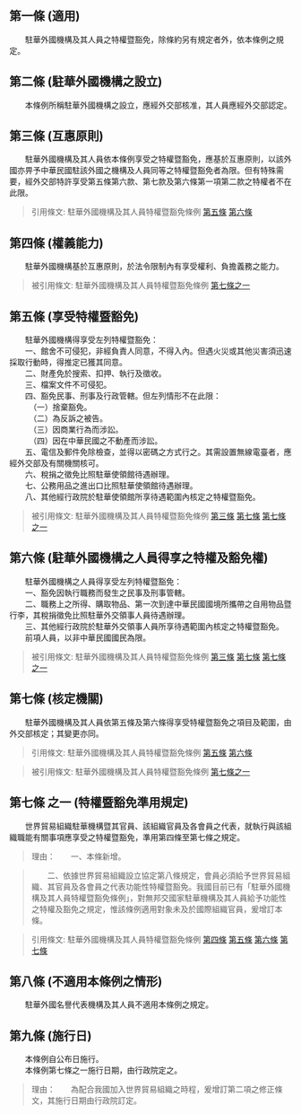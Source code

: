 第一條 (適用)
-------------
　　駐華外國機構及其人員之特權暨豁免，除條約另有規定者外，依本條例之規定。  


第二條 (駐華外國機構之設立)
---------------------------
　　本條例所稱駐華外國機構之設立，應經外交部核准，其人員應經外交部認定。  


第三條 (互惠原則)
-----------------
　　駐華外國機構及其人員依本條例享受之特權暨豁免，應基於互惠原則，以該外國亦畀予中華民國駐該外國之機構及人員同等之特權暨豁免者為限。但有特殊需要，經外交部特許享受第五條第六款、第七款及第六條第一項第二款之特權者不在此限。  
> 引用條文: 駐華外國機構及其人員特權暨豁免條例 [第五條](../../外交僑務/外交政務/駐華外國機構及其人員特權暨豁免條例.md#第五條-享受特權暨豁免) [第六條](../../外交僑務/外交政務/駐華外國機構及其人員特權暨豁免條例.md#第六條-駐華外國機構之人員得享之特權及豁免權)



第四條 (權義能力)
-----------------
　　駐華外國機構基於互惠原則，於法令限制內有享受權利、負擔義務之能力。  
> 被引用條文: 駐華外國機構及其人員特權暨豁免條例 [第七條之一](../../外交僑務/外交政務/駐華外國機構及其人員特權暨豁免條例.md#第七條之一)



第五條 (享受特權暨豁免)
-----------------------
　　駐華外國機構得享受左列特權暨豁免：  
　　一、館舍不可侵犯，非經負責人同意，不得入內。但遇火災或其他災害須迅速採取行動時，得推定已獲其同意。  
　　二、財產免於搜索、扣押、執行及徵收。  
　　三、檔案文件不可侵犯。  
　　四、豁免民事、刑事及行政管轄。但左列情形不在此限：  
　　　（一）捨棄豁免。  
　　　（二）為反訴之被告。  
　　　（三）因商業行為而涉訟。  
　　　（四）因在中華民國之不動產而涉訟。  
　　五、電信及郵件免除檢查，並得以密碼之方式行之。其需設置無線電臺者，應經外交部及有關機關核可。  
　　六、稅捐之徵免比照駐華使領館待遇辦理。  
　　七、公務用品之進出口比照駐華使領館待遇辦理。  
　　八、其他經行政院於駐華使領館所享待遇範圍內核定之特權暨豁免。  
> 被引用條文: 駐華外國機構及其人員特權暨豁免條例 [第三條](../../外交僑務/外交政務/駐華外國機構及其人員特權暨豁免條例.md#第三條-互惠原則) [第七條](../../外交僑務/外交政務/駐華外國機構及其人員特權暨豁免條例.md#第七條-核定機關) [第七條之一](../../外交僑務/外交政務/駐華外國機構及其人員特權暨豁免條例.md#第七條之一)



第六條 (駐華外國機構之人員得享之特權及豁免權)
---------------------------------------------
　　駐華外國機構之人員得享受左列特權暨豁免：  
　　一、豁免因執行職務而發生之民事及刑事管轄。  
　　二、職務上之所得、購取物品、第一次到達中華民國國境所攜帶之自用物品暨行李，其稅捐徵免比照駐華外交領事人員待遇辦理。  
　　三、其他經行政院於駐華外交領事人員所享待遇範圍內核定之特權暨豁免。  
　　前項人員，以非中華民國國民為限。  
> 被引用條文: 駐華外國機構及其人員特權暨豁免條例 [第三條](../../外交僑務/外交政務/駐華外國機構及其人員特權暨豁免條例.md#第三條-互惠原則) [第七條](../../外交僑務/外交政務/駐華外國機構及其人員特權暨豁免條例.md#第七條-核定機關) [第七條之一](../../外交僑務/外交政務/駐華外國機構及其人員特權暨豁免條例.md#第七條之一)



第七條 (核定機關)
-----------------
　　駐華外國機構及其人員依第五條及第六條得享受特權暨豁免之項目及範圍，由外交部核定；其變更亦同。  
> 引用條文: 駐華外國機構及其人員特權暨豁免條例 [第五條](../../外交僑務/外交政務/駐華外國機構及其人員特權暨豁免條例.md#第五條-享受特權暨豁免) [第六條](../../外交僑務/外交政務/駐華外國機構及其人員特權暨豁免條例.md#第六條-駐華外國機構之人員得享之特權及豁免權)

> 被引用條文: 駐華外國機構及其人員特權暨豁免條例 [第七條之一](../../外交僑務/外交政務/駐華外國機構及其人員特權暨豁免條例.md#第七條之一)



第七條 之一 (特權暨豁免準用規定)
--------------------------------
　　世界貿易組織駐華機構暨其官員、該組織官員及各會員之代表，就執行與該組織職能有關事項應享受之特權暨豁免，準用第四條至第七條之規定。  
> 理由：　　一、本條新增。

> 　　二、依據世界貿易組織設立協定第八條規定，會員必須給予世界貿易組織、其官員及各會員之代表功能性特權暨豁免。我國目前已有「駐華外國機構及其人員特權暨豁免條例」，對無邦交國家駐華機構及其人員給予功能性之特權及豁免之規定，惟該條例適用對象未及於國際組織官員，爰增訂本條。

> 引用條文: 駐華外國機構及其人員特權暨豁免條例 [第四條](../../外交僑務/外交政務/駐華外國機構及其人員特權暨豁免條例.md#第四條-權義能力) [第五條](../../外交僑務/外交政務/駐華外國機構及其人員特權暨豁免條例.md#第五條-享受特權暨豁免) [第六條](../../外交僑務/外交政務/駐華外國機構及其人員特權暨豁免條例.md#第六條-駐華外國機構之人員得享之特權及豁免權) [第七條](../../外交僑務/外交政務/駐華外國機構及其人員特權暨豁免條例.md#第七條-核定機關)



第八條 (不適用本條例之情形)
---------------------------
　　駐華外國名譽代表機構及其人員不適用本條例之規定。  


第九條 (施行日)
---------------
　　本條例自公布日施行。  
　　本條例第七條之一施行日期，由行政院定之。  
> 理由：　　為配合我國加入世界貿易組織之時程，爰增訂第二項之修正條文，其施行日期由行政院訂定。